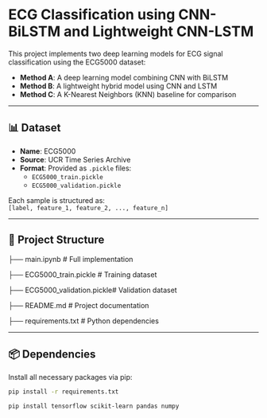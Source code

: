 # ECG Classification using CNN-BiLSTM and Lightweight CNN-LSTM

This project implements two deep learning models for ECG signal classification using the ECG5000 dataset:
- **Method A**: A deep learning model combining CNN with BiLSTM
- **Method B**: A lightweight hybrid model using CNN and LSTM
- **Method C**: A K-Nearest Neighbors (KNN) baseline for comparison

---

## 📊 Dataset

- **Name**: ECG5000
- **Source**: UCR Time Series Archive
- **Format**: Provided as `.pickle` files:
  - `ECG5000_train.pickle`
  - `ECG5000_validation.pickle`

Each sample is structured as:  
``[label, feature_1, feature_2, ..., feature_n]``

---

## 🔧 Project Structure

├── main.ipynb # Full implementation

├── ECG5000_train.pickle # Training dataset

├── ECG5000_validation.pickle# Validation dataset

├── README.md # Project documentation

├── requirements.txt # Python dependencies

---

## 📦 Dependencies

Install all necessary packages via pip:

```bash
pip install -r requirements.txt

pip install tensorflow scikit-learn pandas numpy
